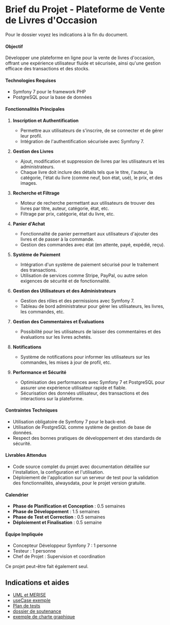 # Brief du Projet - Plateforme de Vente de Livres d'Occasion

Pour le dossier voyez les indications à la fin du document.

#### Objectif

Développer une plateforme en ligne pour la vente de livres d'occasion, offrant une expérience utilisateur fluide et sécurisée, ainsi qu'une gestion efficace des transactions et des stocks.

#### Technologies Requises

- Symfony 7 pour le framework PHP
- PostgreSQL pour la base de données

#### Fonctionnalités Principales

1. **Inscription et Authentification**
   - Permettre aux utilisateurs de s'inscrire, de se connecter et de gérer leur profil.
   - Intégration de l'authentification sécurisée avec Symfony 7.

2. **Gestion des Livres**
   - Ajout, modification et suppression de livres par les utilisateurs et les administrateurs.
   - Chaque livre doit inclure des détails tels que le titre, l'auteur, la catégorie, l'état du livre (comme neuf, bon état, usé), le prix, et des images.

3. **Recherche et Filtrage**
   - Moteur de recherche permettant aux utilisateurs de trouver des livres par titre, auteur, catégorie, état, etc.
   - Filtrage par prix, catégorie, état du livre, etc.

4. **Panier d'Achat**
   - Fonctionnalité de panier permettant aux utilisateurs d'ajouter des livres et de passer à la commande.
   - Gestion des commandes avec état (en attente, payé, expédié, reçu).

5. **Système de Paiement**
   - Intégration d'un système de paiement sécurisé pour le traitement des transactions.
   - Utilisation de services comme Stripe, PayPal, ou autre selon exigences de sécurité et de fonctionnalité.

6. **Gestion des Utilisateurs et des Administrateurs**
   - Gestion des rôles et des permissions avec Symfony 7.
   - Tableau de bord administrateur pour gérer les utilisateurs, les livres, les commandes, etc.

7. **Gestion des Commentaires et Évaluations**
   - Possibilité pour les utilisateurs de laisser des commentaires et des évaluations sur les livres achetés.

8. **Notifications**
   - Système de notifications pour informer les utilisateurs sur les commandes, les mises à jour de profil, etc.

9. **Performance et Sécurité**
   - Optimisation des performances avec Symfony 7 et PostgreSQL pour assurer une expérience utilisateur rapide et fiable.
   - Sécurisation des données utilisateur, des transactions et des interactions sur la plateforme.

#### Contraintes Techniques

- Utilisation obligatoire de Symfony 7 pour le back-end.
- Utilisation de PostgreSQL comme système de gestion de base de données.
- Respect des bonnes pratiques de développement et des standards de sécurité.

#### Livrables Attendus

- Code source complet du projet avec documentation détaillée sur l'installation, la configuration et l'utilisation.
- Déploiement de l'application sur un serveur de test pour la validation des fonctionnalités, alwaysdata, pour le projet version gratuite.

#### Calendrier
- **Phase de Planification et Conception** : 0.5 semaines
- **Phase de Développement** : 1.5 semaines
- **Phase de Test et Correction** : 0.5 semaines
- **Déploiement et Finalisation** : 0.5 semaine

#### Équipe Impliquée

- Concepteur Développeur Symfony 7 : 1 personne
- Testeur : 1 personne
- Chef de Projet : Supervision et coordination

Ce projet peut-être fait également seul.

## Indications et aides

- [UML et MERISE](./docs/Data.md)
- [useCase exemple](./docs/useCase.md)
- [Plan de tests](./docs/plantests.md)
- [dossier de soutenance](./docs/dossier.md)
- [exemple de charte graphique](./docs/charte-graphique.md)